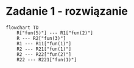 # Zadanie 1 - rozwiązanie

```mermaid
flowchart TD
	R["fun(5)"] --- R1["fun(2)"]
    R --- R2["fun(3)"]
    R1 --- R11["fun(1)"]
    R2 --- R21["fun(1)"]
    R2 --- R22["fun(2)"]
    R22 --- R221["fun(1)"]
```
